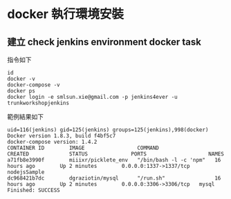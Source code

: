docker 執行環境安裝
===================

建立 check jenkins environment docker task
------------------------------------------

指令如下

```
id
docker -v
docker-compose -v
docker ps
docker login -e smlsun.xie@gmail.com -p jenkins4ever -u trunkworkshopjenkins
```

範例結果如下

```
uid=116(jenkins) gid=125(jenkins) groups=125(jenkins),998(docker)
Docker version 1.8.3, build f4bf5c7
docker-compose version: 1.4.2
CONTAINER ID        IMAGE                 COMMAND                  CREATED             STATUS              PORTS                    NAMES
a71fb8e3990f        miiixr/picklete_env   "/bin/bash -l -c 'npm"   16 hours ago        Up 2 minutes        0.0.0.0:1337->1337/tcp   nodejsSample
dc968421b7dc        dgraziotin/mysql      "/run.sh"                16 hours ago        Up 2 minutes        0.0.0.0:3306->3306/tcp   mysql
Finished: SUCCESS
```

